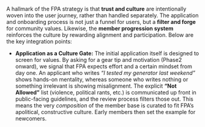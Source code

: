 A hallmark of the FPA strategy is that **trust and culture** are intentionally woven into the user journey, rather than handled separately. The application and onboarding process is not just a funnel for users, but a **filter and forge** for community values. Likewise, the **member progression system** reinforces the culture by rewarding alignment and participation. Below are the key integration points:  
- **Application as a Culture Gate:** The initial application itself is designed to screen for values. By asking for a gear tip and motivation (Phase2 onward), we signal that FPA expects effort and a certain mindset from day one. An applicant who writes _“I tested my generator last weekend”_ shows hands-on mentality, whereas someone who writes nothing or something irrelevant is showing misalignment. The explicit **“Not Allowed”** list (violence, political rants, etc.) is communicated up front in public-facing guidelines, and the review process filters those out. This means the very _composition_ of the member base is curated to fit FPA’s apolitical, constructive culture. Early members then set the example for newcomers.